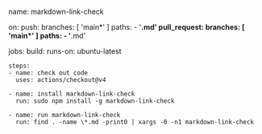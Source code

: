 name: markdown-link-check

on:
  push:
    branches: [ 'main*' ]
    paths:
    - '**.md'
  pull_request:
    branches: [ 'main*' ]
    paths:
    - '**.md'

jobs:
  build:
    runs-on: ubuntu-latest

    steps:
    - name: check out code
      uses: actions/checkout@v4

    - name: install markdown-link-check
      run: sudo npm install -g markdown-link-check

    - name: run markdown-link-check
      run: find . -name \*.md -print0 | xargs -0 -n1 markdown-link-check
